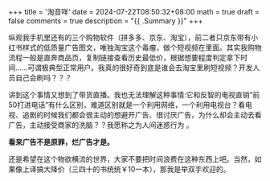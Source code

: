+++
title = '淘音咩'
date = 2024-07-22T08:50:32+08:00
math = true 
draft = false
comments = true
description = "{{ .Summary }}"
+++

纵观我手机里还有的三个购物软件（拼多多、京东、淘宝），前二者只京东带有小红书样式的低质量广告图文，唯独淘宝这个毒瘤，做个短视频在里面。其实我购物流程一般是直奔商品页，复制链接查看历史最低价，根据想要程度判定拿下时间……可谓极典型正常用户。我真的很好奇到底是谁会去淘宝里刷短视频？开发人员自己会刷吗？？？

讲到这个事情又想到了带货直播。我也无法理解这种事情:它和反智的电视直销“前50打进电话”有什么区别，难道区别就是一个利用网络，一个利用电视台？看电视、追剧的时候我们都会很主动的想避开广告、很讨厌广告，为什么却会主动去看广告，主动接受商家的洗脑？？我愿称之为人间迷惑行为 。

**看来广告不是原罪，烂广告才是。**

还是希望在这个物欲横流的世界，大家不要把时间浪费在这种东西上吧。当然，如果像上译搞大降价（三四十的书统统￥10一本），那我是举双手欢迎的。
